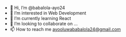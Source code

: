 - 👋 Hi, I’m @babalola-ayo24
- 👀 I’m interested in Web Development
- 🌱 I’m currently learning React
- 💞️ I’m looking to collaborate on ... 
- 📫 How to reach me ayooluwababalola24@gmail.com

<!---
babalola-ayo24/babalola-ayo24 is a ✨ special ✨ repository because its `README.md` (this file) appears on your GitHub profile.
You can click the Preview link to take a look at your changes.
--->
